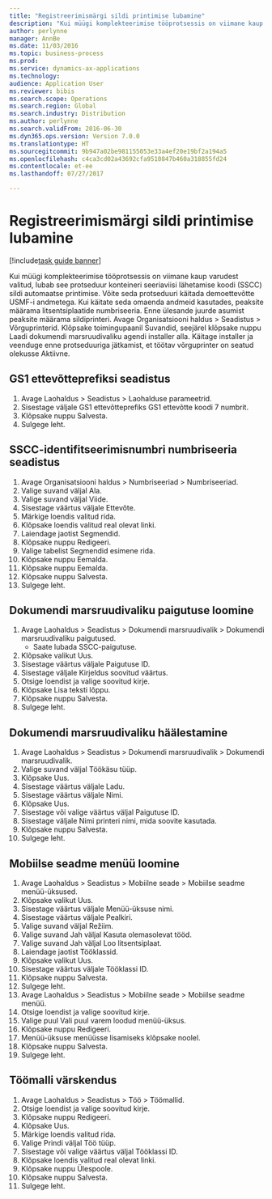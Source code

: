 ```yaml
--- 
title: "Registreerimismärgi sildi printimise lubamine"
description: "Kui müügi komplekteerimise tööprotsessis on viimane kaup varudest valitud, lubab see protseduur konteineri seeriaviisi lähetamise koodi (SSCC) sildi automaatse printimise."
author: perlynne
manager: AnnBe
ms.date: 11/03/2016
ms.topic: business-process
ms.prod: 
ms.service: dynamics-ax-applications
ms.technology: 
audience: Application User
ms.reviewer: bibis
ms.search.scope: Operations
ms.search.region: Global
ms.search.industry: Distribution
ms.author: perlynne
ms.search.validFrom: 2016-06-30
ms.dyn365.ops.version: Version 7.0.0
ms.translationtype: HT
ms.sourcegitcommit: 9b947a02be981155053e33a4ef20e19bf2a194a5
ms.openlocfilehash: c4ca3cd02a43692cfa9510847b460a318855fd24
ms.contentlocale: et-ee
ms.lasthandoff: 07/27/2017

---
```

# <a name="enable-license-plate-label-printing"></a>Registreerimismärgi sildi printimise lubamine

[!include[task guide banner](../../includes/task-guide-banner.md)]

Kui müügi komplekteerimise tööprotsessis on viimane kaup varudest valitud, lubab see protseduur konteineri seeriaviisi lähetamise koodi (SSCC) sildi automaatse printimise. Võite seda protseduuri käitada demoettevõtte USMF-i andmetega. Kui käitate seda omaenda andmeid kasutades, peaksite määrama litsentsiplaatide numbriseeria. Enne ülesande juurde asumist peaksite määrama sildiprinteri. Avage Organisatsiooni haldus > Seadistus > Võrguprinterid. Klõpsake toimingupaanil Suvandid, seejärel klõpsake nuppu Laadi dokumendi marsruudivaliku agendi installer alla. Käitage installer ja veenduge enne protseduuriga jätkamist, et töötav võrguprinter on seatud olekusse Aktiivne.


## <a name="set-up-the-gs1-company-prefix"></a>GS1 ettevõtteprefiksi seadistus
1. Avage Laohaldus > Seadistus > Laohalduse parameetrid.
2. Sisestage väljale GS1 ettevõtteprefiks GS1 ettevõtte koodi 7 numbrit.
3. Klõpsake nuppu Salvesta.
4. Sulgege leht.

## <a name="setup-the-sscc-license-plate-number-sequence"></a>SSCC-identifitseerimisnumbri numbriseeria seadistus
1. Avage Organisatsiooni haldus > Numbriseeriad > Numbriseeriad.
2. Valige suvand väljal Ala.
3. Valige suvand väljal Viide.
4. Sisestage väärtus väljale Ettevõte.
5. Märkige loendis valitud rida.
6. Klõpsake loendis valitud real olevat linki.
7. Laiendage jaotist Segmendid.
8. Klõpsake nuppu Redigeeri.
9. Valige tabelist Segmendid esimene rida.
10. Klõpsake nuppu Eemalda.
11. Klõpsake nuppu Eemalda.
12. Klõpsake nuppu Salvesta.
13. Sulgege leht.

## <a name="create-the-document-route-layout"></a>Dokumendi marsruudivaliku paigutuse loomine
1. Avage Laohaldus > Seadistus > Dokumendi marsruudivalik > Dokumendi marsruudivaliku paigutused.
    * Saate lubada SSCC-paigutuse.  
2. Klõpsake valikut Uus.
3. Sisestage väärtus väljale Paigutuse ID.
4. Sisestage väljale Kirjeldus soovitud väärtus.
5. Otsige loendist ja valige soovitud kirje.
6. Klõpsake Lisa teksti lõppu.
7. Klõpsake nuppu Salvesta.
8. Sulgege leht.

## <a name="set-up-the-document-routing"></a>Dokumendi marsruudivaliku häälestamine
1. Avage Laohaldus > Seadistus > Dokumendi marsruudivalik > Dokumendi marsruudivalik.
2. Valige suvand väljal Töökäsu tüüp.
3. Klõpsake Uus.
4. Sisestage väärtus väljale Ladu.
5. Sisestage väärtus väljale Nimi.
6. Klõpsake Uus.
7. Sisestage või valige väärtus väljal Paigutuse ID.
8. Sisestage väljale Nimi printeri nimi, mida soovite kasutada.
9. Klõpsake nuppu Salvesta.
10. Sulgege leht.

## <a name="create-mobile-device-menu"></a>Mobiilse seadme menüü loomine
1. Avage Laohaldus > Seadistus > Mobiilne seade > Mobiilse seadme menüü-üksused.
2. Klõpsake valikut Uus.
3. Sisestage väärtus väljale Menüü-üksuse nimi.
4. Sisestage väärtus väljale Pealkiri.
5. Valige suvand väljal Režiim.
6. Valige suvand Jah väljal Kasuta olemasolevat tööd.
7. Valige suvand Jah väljal Loo litsentsiplaat.
8. Laiendage jaotist Tööklassid.
9. Klõpsake valikut Uus.
10. Sisestage väärtus väljale Tööklassi ID.
11. Klõpsake nuppu Salvesta.
12. Sulgege leht.
13. Avage Laohaldus > Seadistus > Mobiilne seade > Mobiilse seadme menüü.
14. Otsige loendist ja valige soovitud kirje.
15. Valige puul Vali puul varem loodud menüü-üksus.
16. Klõpsake nuppu Redigeeri.
17. Menüü-üksuse menüüsse lisamiseks klõpsake noolel.
18. Klõpsake nuppu Salvesta.
19. Sulgege leht.

## <a name="update-a-work-template"></a>Töömalli värskendus
1. Avage Laohaldus > Seadistus > Töö > Töömallid.
2. Otsige loendist ja valige soovitud kirje.
3. Klõpsake nuppu Redigeeri.
4. Klõpsake Uus.
5. Märkige loendis valitud rida.
6. Valige Prindi väljal Töö tüüp.
7. Sisestage või valige väärtus väljal Tööklassi ID.
8. Klõpsake loendis valitud real olevat linki.
9. Klõpsake nuppu Ülespoole.
10. Klõpsake nuppu Salvesta.
11. Sulgege leht.



